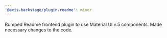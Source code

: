 ```yaml
---
'@axis-backstage/plugin-readme': minor
---
```


Bumped Readme frontend plugin to use Material UI v.5 components. Made necessary changes to the code.
